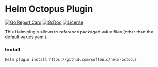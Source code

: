 # Helm Octopus Plugin
[![Go Report Card](https://goreportcard.com/badge/github.com/databus23/helm-diff)](https://goreportcard.com/report/github.com/softonic/helm-octopus)
[![GoDoc](https://godoc.org/github.com/databus23/helm-diff?status.svg)](https://godoc.org/github.com/softonic/helm-octopus)
[![License](https://img.shields.io/badge/License-Apache%202.0-blue.svg)](https://github.com/softonic/helm-octopus/blob/master/LICENSE)

This Helm plugin allows to reference packaged value files (other than the default values.yaml).


### Install
```bash
helm plugin install https://github.com/softonic/helm-octopus
```
